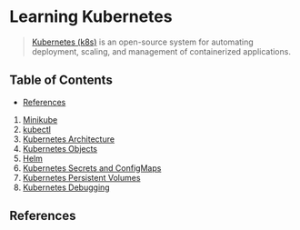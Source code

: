 # Learning Kubernetes

> [Kubernetes (k8s)](https://kubernetes.io/docs/concepts/overview/what-is-kubernetes/)
> is an open-source system for automating deployment, scaling, and management of containerized applications.

## Table of Contents

<!-- START doctoc generated TOC please keep comment here to allow auto update -->
<!-- DON'T EDIT THIS SECTION, INSTEAD RE-RUN doctoc TO UPDATE -->

- [References](#references)

<!-- END doctoc generated TOC please keep comment here to allow auto update -->

1. [Minikube](01-minikube/README.md)
2. [kubectl](02-kubectl/README.md)
3. [Kubernetes Architecture](03-kubernetes-architecture/README.md)
4. [Kubernetes Objects](04-kubernetes-objects/README.md)
5. [Helm](05-helm/README.md)
6. [Kubernetes Secrets and ConfigMaps](06-secrets-and-config-maps/README.md)
7. [Kubernetes Persistent Volumes](07-kubernetes-persistent-volumes/README.md)
8. [Kubernetes Debugging](08-kubernetes-debugging/README.md)

## References
